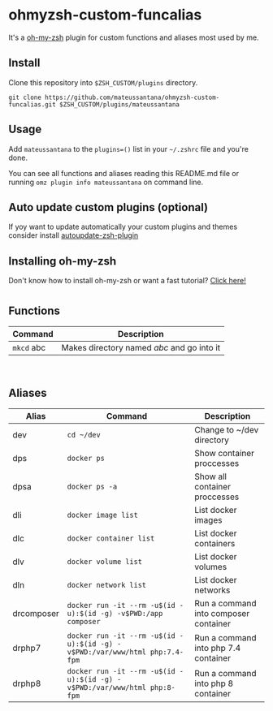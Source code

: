 # ohmyzsh-custom-funcalias

It's a [oh-my-zsh](https://github.com/ohmyzsh/ohmyzsh) plugin for custom functions and aliases most used by me.

## Install

Clone this repository into `$ZSH_CUSTOM/plugins` directory.
```shell
git clone https://github.com/mateussantana/ohmyzsh-custom-funcalias.git $ZSH_CUSTOM/plugins/mateussantana
```

## Usage

Add `mateussantana` to the `plugins=()` list in your `~/.zshrc` file and you're done.

You can see all functions and aliases reading this README.md file or running `omz plugin info mateussantana` on command line.

## Auto update custom plugins (optional)
If yoy want to update automatically your custom plugins and themes consider install [autoupdate-zsh-plugin](https://github.com/TamCore/autoupdate-oh-my-zsh-plugins)

## Installing oh-my-zsh
Don't know how to install oh-my-zsh or want a fast tutorial?
[Click here!](https://blog.rocketseat.com.br/terminal-com-oh-my-zsh-spaceship-dracula-e-mais/)

#
## Functions
| Command    | Description                                                                             |
|------------|-----------------------------------------------------------------------------------------|
| `mkcd` abc | Makes directory named _abc_ and go into it                                              |
&nbsp;

## Aliases
| Alias     | Command                 | Description                                                      |
|-----------|-------------------------|------------------------------------------------------------------|
| dev       | `cd ~/dev`              | Change to ~/dev directory                                        |
| dps       | `docker ps`             | Show container proccesses                                        |
| dpsa      | `docker ps -a`          | Show all container proccesses                                    |
| dli       | `docker image list`     | List docker images                                               |
| dlc       | `docker container list` | List docker containers                                           |
| dlv       | `docker volume list`    | List docker volumes                                              |
| dln       | `docker network list`   | List docker networks                                             |
| drcomposer| `docker run -it --rm -u$(id -u):$(id -g) -v$PWD:/app composer `             | Run a command into composer container |
| drphp7    | `docker run -it --rm -u$(id -u):$(id -g) -v$PWD:/var/www/html php:7.4-fpm ` | Run a command into php 7.4 container |
| drphp8    | `docker run -it --rm -u$(id -u):$(id -g) -v$PWD:/var/www/html php:8-fpm `   | Run a command into php 8 container |
